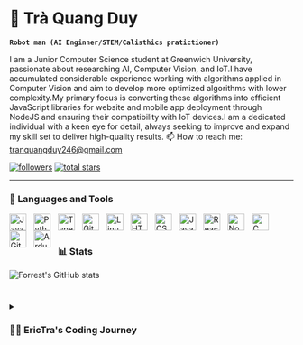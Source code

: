 
# 🍄 Trà Quang Duy 

**`Robot man (AI Enginner/STEM/Calisthics pratictioner)`**

I am a Junior Computer Science student at Greenwich University, passionate about researching AI, Computer Vision, and IoT.I have accumulated considerable experience working with algorithms applied in Computer Vision and aim to develop more optimized algorithms with lower complexity.My primary focus is converting these algorithms into efficient JavaScript libraries for website and mobile app deployment through NodeJS and ensuring their compatibility with IoT devices.I am a dedicated individual with a keen eye for detail, always seeking to improve and expand my skill set to deliver high-quality results.
📫 How to reach me: tranquangduy246@gmail.com
   <p align="left">
      <a href="https://github.com/EricTra?tab=followers">
         <img alt="followers" title="Follow me on Github" src="https://custom-icon-badges.demolab.com/github/followers/EricTra?color=236ad3&labelColor=1155ba&style=for-the-badge&logo=person-add&label=Follow&logoColor=white"/></a>
      <a href="[https://github.com/EricTrat?tab=repositories](https://github.com/EricTra?tab=repositories)&sort=stargazers">
         <img alt="total stars" title="Total stars on GitHub" src="https://custom-icon-badges.demolab.com/github/stars/EricTra?color=55960c&style=for-the-badge&labelColor=488207&logo=star"/></a>
   </p>

---

### 🧰 Languages and Tools

<img align="left" alt="Java" width="30px" style="padding-right:10px;" src="https://cdn.jsdelivr.net/gh/devicons/devicon/icons/java/java-original.svg"/>
<img align="left" alt="Python" width="30px" style="padding-right:10px;" src="https://cdn.jsdelivr.net/gh/devicons/devicon/icons/python/python-plain.svg" />
<img align="left" alt="TypeScript" width="30px" style="padding-right:10px;" src="https://cdn.jsdelivr.net/gh/devicons/devicon/icons/typescript/typescript-plain.svg" />
<img align="left" alt="Git" width="30px" style="padding-right:10px;" src="https://cdn.jsdelivr.net/gh/devicons/devicon/icons/git/git-original.svg" />
<img align="left" alt="Linux" width="30px" style="padding-right:10px;" src="https://cdn.jsdelivr.net/gh/devicons/devicon/icons/linux/linux-original.svg" />
<img align="left" alt="HTML" width="30px" style="padding-right:10px;" src="https://cdn.jsdelivr.net/gh/devicons/devicon/icons/html5/html5-plain.svg" />
<img align="left" alt="CSS" width="30px" style="padding-right:10px;" src="https://cdn.jsdelivr.net/gh/devicons/devicon/icons/css3/css3-plain.svg" />
<img align="left" alt="JavaScript" width="30px" style="padding-right:10px;" src="https://cdn.jsdelivr.net/gh/devicons/devicon/icons/javascript/javascript-plain.svg" />
<img align="left" alt="React" width="30px" style="padding-right:10px;" src="https://cdn.jsdelivr.net/gh/devicons/devicon/icons/react/react-original.svg" />
<img align="left" alt="NodeJS" width="30px" style="padding-right:10px;" src="https://cdn.jsdelivr.net/gh/devicons/devicon/icons/nodejs/nodejs-original.svg" />
<img align="left" alt="C" width="30px" style="padding-right:10px;" src="https://cdn.jsdelivr.net/gh/devicons/devicon/icons/c/c-original.svg" />
<img align="left" alt="GitHub" width="30px" style="padding-right:10px;" src="https://cdn.jsdelivr.net/gh/devicons/devicon/icons/github/github-original.svg" />
<img align="left" alt="Ardunio" width="30px" style="padding-right:10px;" src="https://cdn.jsdelivr.net/gh/devicons/devicon/icons/arduino/arduino-original.svg" />
<br />

#

### 📊 Stats

![Forrest's GitHub stats](https://github-readme-stats.vercel.app/api?username=erictra&show_icons=true&theme=gruvbox)

<!-- ![GitHub Streak](https://streak-stats.demolab.com?user=erictra&theme=gruvbox&border_radius=4.5) -->

#

<details>
 <summary><h3>👨‍💻 EricTra's Coding Journey</h3></summary>
  Update soon.

[linkedin]: https://www.linkedin.com/in/traquangduy/
[facebook]: https://www.facebook.com/traquangduy410/

